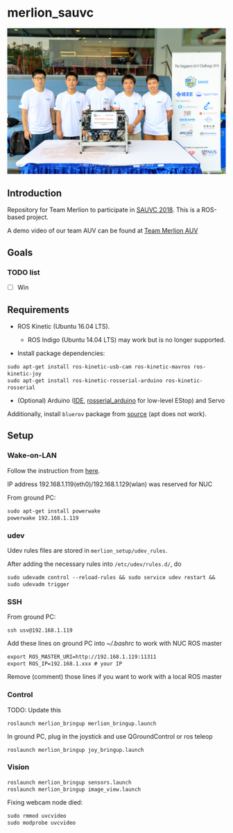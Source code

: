 # merlion_sauvc

<div align="center"><img src="merlion_setup/doc_images/team.jpg" width="800"/></div>

## Introduction
Repository for Team Merlion to participate in [SAUVC 2018](https://sauvc.org/). This is a ROS-based project.

A demo video of our team AUV can be found at [Team Merlion AUV](https://www.youtube.com/watch?v=e0qRCkM5vdQ)

## Goals

### TODO list
- [ ] Win

## Requirements
- ROS Kinetic (Ubuntu 16.04 LTS).
  - ROS Indigo (Ubuntu 14.04 LTS) may work but is no longer supported.

- Install package dependencies:
```
sudo apt-get install ros-kinetic-usb-cam ros-kinetic-mavros ros-kinetic-joy
sudo apt-get install ros-kinetic-rosserial-arduino ros-kinetic-rosserial
```

- (Optional) Arduino ([IDE](https://www.arduino.cc/en/Main/Software), [rosserial_arduino](http://wiki.ros.org/rosserial_arduino/Tutorials) for low-level EStop) and Servo

Additionally, install `bluerov` package from [source](https://github.com/bluerobotics/bluerov-ros-pkg#installation-from-source) (apt does not work).

## Setup
### Wake-on-LAN
Follow the instruction from [here](http://kodi.wiki/view/HOW-TO:Set_up_Wake-on-LAN_for_Ubuntu).

IP address 192.168.1.119(eth0)/192.168.1.129(wlan) was reserved for NUC

From ground PC:
```
sudo apt-get install powerwake
powerwake 192.168.1.119
```

### udev
Udev rules files are stored in `merlion_setup/udev_rules`.

After adding the necessary rules into `/etc/udev/rules.d/`, do
```
sudo udevadm control --reload-rules && sudo service udev restart && sudo udevadm trigger
```

### SSH
From ground PC:
```
ssh usv@192.168.1.119
```

Add these lines on ground PC into *~/.bashrc* to work with NUC ROS master
```
export ROS_MASTER_URI=http://192.168.1.119:11311
export ROS_IP=192.168.1.xxx # your IP
```
Remove (comment) those lines if you want to work with a local ROS master

### Control
TODO: Update this
```
roslaunch merlion_bringup merlion_bringup.launch
```

In ground PC, plug in the joystick and use QGroundControl or ros teleop
```
roslaunch merlion_bringup joy_bringup.launch
```

### Vision
```
roslaunch merlion_bringup sensors.launch
roslaunch merlion_bringup image_view.launch
```
Fixing webcam node died:
```
sudo rmmod uvcvideo
sudo modprobe uvcvideo
```
